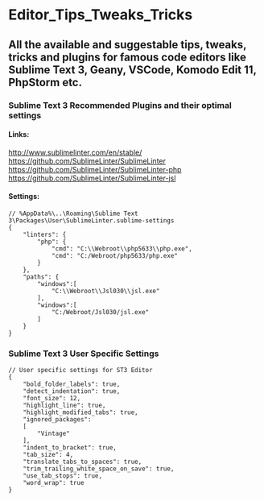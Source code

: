 # Editor_Tips_Tweaks_Tricks

## All the available and suggestable tips, tweaks, tricks and plugins for famous code editors like Sublime Text 3, Geany, VSCode, Komodo Edit 11, PhpStorm etc. ##

### Sublime Text 3 Recommended Plugins and their optimal settings ###

#### Links: ####
http://www.sublimelinter.com/en/stable/  
https://github.com/SublimeLinter/SublimeLinter  
https://github.com/SublimeLinter/SublimeLinter-php  
https://github.com/SublimeLinter/SublimeLinter-jsl  

#### Settings: ####

```sublime-settings
// %AppData%\..\Roaming\Sublime Text 3\Packages\User\SublimeLinter.sublime-settings
{
    "linters": {
        "php": {
            "cmd": "C:\\Webroot\\php5633\\php.exe",
            "cmd": "C:/Webroot/php5633/php.exe"
        }
    },
    "paths": {
        "windows":[
            "C:\\Webroot\\Jsl030\\jsl.exe"
        ],
        "windows":[
            "C:/Webroot/Jsl030/jsl.exe"
        ]
    }
}
```

### Sublime Text 3 User Specific Settings ###
```sublime-settings
// User specific settings for ST3 Editor
{
	"bold_folder_labels": true,
	"detect_indentation": true,
	"font_size": 12,
	"highlight_line": true,
	"highlight_modified_tabs": true,
	"ignored_packages":
	[
		"Vintage"
	],
	"indent_to_bracket": true,
	"tab_size": 4,
	"translate_tabs_to_spaces": true,
	"trim_trailing_white_space_on_save": true,
	"use_tab_stops": true,
	"word_wrap": true
}
```
